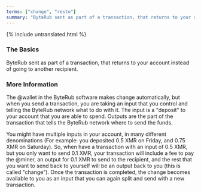 ```yaml
---
terms: ["change", "resto"]
summary: "ByteRub sent as part of a transaction, that returns to your account instead of going to another recipient"
---
```


{% include untranslated.html %}
### The Basics

ByteRub sent as part of a transaction, that returns to your account instead of going to another recipient.

### More Information

The @wallet in the ByteRub software makes change automatically, but when you send a transaction, you are taking an input that you control and telling the ByteRub network what to do with it. The input is a "deposit" to your account that you are able to spend. Outputs are the part of the transaction that tells the ByteRub network where to send the funds.

You might have multiple inputs in your account, in many different denominations (For example: you deposited 0.5 XMR on Friday, and 0.75 XMR on Saturday). So, when have a transaction with an input of 0.5 XMR, but you only want to send 0.1 XMR, your transaction will include a fee to pay the @miner, an output for 0.1 XMR to send to the recipient, and the rest that you want to send back to yourself will be an output back to you (this is called "change"). Once the transaction is completed, the change becomes available to you as an input that you can again split and send with a new transaction.
